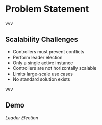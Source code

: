 # Problem Statement

vvv

## Scalability Challenges

- Controllers must prevent conflicts
- Perform leader election
- Only a single active instance
- Controllers are not horizontally scalable
- Limits large-scale use cases
- No standard solution exists

vvv

## Demo

<em>Leader Election</em>

